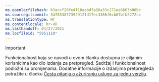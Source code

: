 ```yaml
---
ms.openlocfilehash: b3accf20fe4f16eabdfa86a33c271ee6663b06bc
ms.sourcegitcommit: 3d78338773929121d17ec3386f6cb67bfb2272cc
ms.translationtype: HT
ms.contentlocale: hr-HR
ms.lasthandoff: 04/27/2021
ms.locfileid: "5951110"
---
```

> [!IMPORTANT]
> Funkcionalnost koja se navodi u ovom članku dostupna je ciljanim korisnicima kao dio izdanja za pretpregled. Sadržaj i funkcionalnost podložni su promjenama. Dodatne informacije o izdanjima pretpregleda potražite u članku [Česta pitanja o ažuriranju usluge za jednu verziju](/dynamics365/unified-operations/fin-and-ops/get-started/one-version).